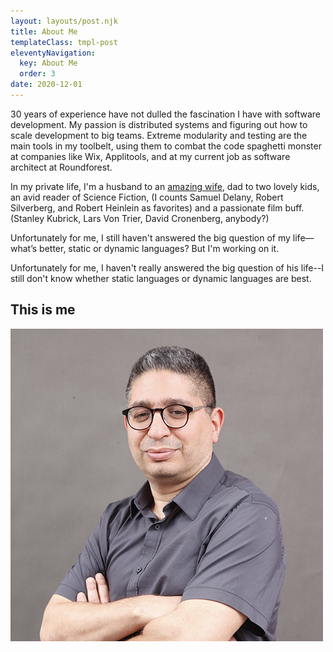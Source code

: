 ```yaml
---
layout: layouts/post.njk
title: About Me
templateClass: tmpl-post
eleventyNavigation:
  key: About Me
  order: 3
date: 2020-12-01
---
```


30 years of experience have not dulled the fascination I have with software development.
My passion is distributed systems and figuring out how to scale development to big teams.
Extreme modularity and testing are the main tools in my toolbelt,
using them to combat the code spaghetti monster at companies like Wix, Applitools,
and at my current job as software architect at Roundforest.

In my private life, I'm a husband to an [amazing wife](http://www.weizmann.ac.il/Staff_Scientists/nurit-avraham),
dad to two lovely kids, an avid reader of Science Fiction,
(I counts Samuel Delany, Robert Silverberg, and Robert Heinlein as favorites)
and a passionate film buff. (Stanley Kubrick, Lars Von Trier, David Cronenberg, anybody?)

Unfortunately for me, I still haven't answered the big question of my life—what’s better,
static or dynamic languages? But I'm working on it.

Unfortunately for me,
I haven't really answered the big question of his life--I still don't
know whether static languages or dynamic languages are best.

## This is me

![Gil Tayar](/img/profile-photo.jpg)

